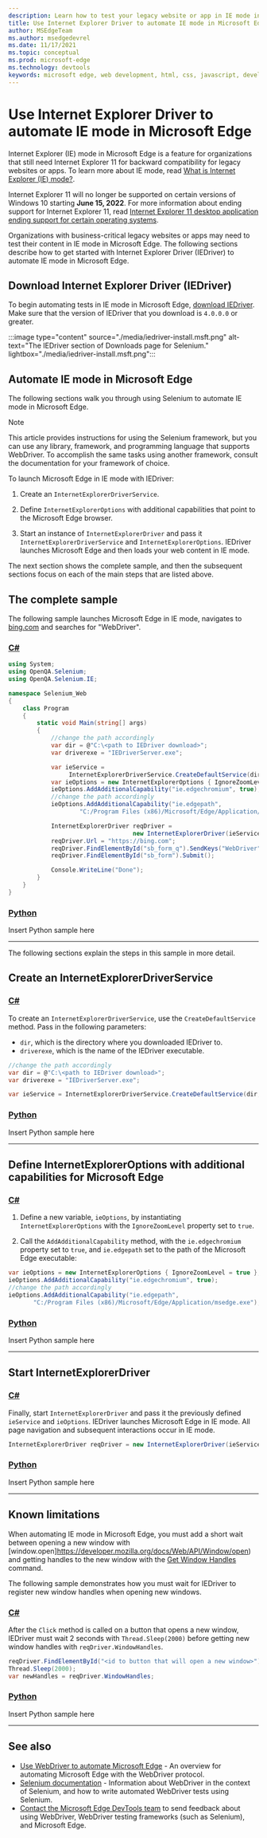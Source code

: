 ```yaml
---
description: Learn how to test your legacy website or app in IE mode in Microsoft Edge.
title: Use Internet Explorer Driver to automate IE mode in Microsoft Edge
author: MSEdgeTeam
ms.author: msedgedevrel
ms.date: 11/17/2021
ms.topic: conceptual
ms.prod: microsoft-edge
ms.technology: devtools
keywords: microsoft edge, web development, html, css, javascript, developer, webdriver, selenium, testing, tools, automation, test, ie, internet explorer, ie mode
---
```

# Use Internet Explorer Driver to automate IE mode in Microsoft Edge

Internet Explorer (IE) mode in Microsoft Edge is a feature for organizations that still need Internet Explorer 11 for backward compatibility for legacy websites or apps.  To learn more about IE mode, read [What is Internet Explorer (IE) mode?](/deployedge/edge-ie-mode).
<!-- = https://docs.microsoft.com/deployedge/edge-ie-mode -->

Internet Explorer 11 will no longer be supported on certain versions of Windows 10 starting **June 15, 2022**. For more information about ending support for Internet Explorer 11, read [Internet Explorer 11 desktop application ending support for certain operating systems](/lifecycle/announcements/internet-explorer-11-end-of-support).
<!-- = https://docs.microsoft.com/lifecycle/announcements/internet-explorer-11-end-of-support -->

Organizations with business-critical legacy websites or apps may need to test their content in IE mode in Microsoft Edge.  The following sections describe how to get started with Internet Explorer Driver (IEDriver) to automate IE mode in Microsoft Edge.


<!-- ====================================================================== -->
## Download Internet Explorer Driver (IEDriver)

To begin automating tests in IE mode in Microsoft Edge, [download IEDriver](https://www.selenium.dev/downloads/).  Make sure that the version of IEDriver that you download is `4.0.0.0` or greater.

:::image type="content" source="./media/iedriver-install.msft.png" alt-text="The IEDriver section of Downloads page for Selenium." lightbox="./media/iedriver-install.msft.png":::


<!-- ====================================================================== -->
## Automate IE mode in Microsoft Edge

The following sections walk you through using Selenium to automate IE mode in Microsoft Edge.

> [!NOTE]
> This article provides instructions for using the Selenium framework, but you can use any library, framework, and programming language that supports WebDriver.  To accomplish the same tasks using another framework, consult the documentation for your framework of choice.

To launch Microsoft Edge in IE mode with IEDriver:

1.  Create an `InternetExplorerDriverService`.

1.  Define `InternetExplorerOptions` with additional capabilities that point to the Microsoft Edge browser.

1.  Start an instance of `InternetExplorerDriver` and pass it `InternetExplorerDriverService` and `InternetExplorerOptions`.  IEDriver launches Microsoft Edge and then loads your web content in IE mode.

The next section shows the complete sample, and then the subsequent sections focus on each of the main steps that are listed above.


<!-- ====================================================================== -->
## The complete sample

The following sample launches Microsoft Edge in IE mode, navigates to [bing.com](https://www.bing.com/) and searches for "WebDriver".

### [C#](#tab/c-sharp/)

<a id="drive-ie-mode-entire-sample"></a>

```csharp
using System;
using OpenQA.Selenium;
using OpenQA.Selenium.IE;

namespace Selenium_Web
{
    class Program
    {
        static void Main(string[] args)
        {
            //change the path accordingly
            var dir = @"C:\<path to IEDriver download>";
            var driverexe = "IEDriverServer.exe";

            var ieService = 
                 InternetExplorerDriverService.CreateDefaultService(dir, driverexe);
            var ieOptions = new InternetExplorerOptions { IgnoreZoomLevel = true };
            ieOptions.AddAdditionalCapability("ie.edgechromium", true);
            //change the path accordingly
            ieOptions.AddAdditionalCapability("ie.edgepath", 
                    "C:/Program Files (x86)/Microsoft/Edge/Application/msedge.exe");

            InternetExplorerDriver reqDriver = 
                                   new InternetExplorerDriver(ieService, ieOptions);
            reqDriver.Url = "https://bing.com";
            reqDriver.FindElementById("sb_form_q").SendKeys("WebDriver");
            reqDriver.FindElementById("sb_form").Submit();

            Console.WriteLine("Done");
        }
    }
}
```

### [Python](#tab/python/)

<a id="drive-ie-mode-entire-sample"></a>

<!-- todo -->
Insert Python sample here

* * *

The following sections explain the steps in this sample in more detail.


<!-- ====================================================================== -->
## Create an InternetExplorerDriverService

### [C#](#tab/c-sharp/)

<a id="drive-ie-mode-ieService"></a>

To create an `InternetExplorerDriverService`, use the `CreateDefaultService` method.  Pass in the following parameters:

*  `dir`, which is the directory where you downloaded IEDriver to.
*  `driverexe`, which is the name of the IEDriver executable.

```csharp
//change the path accordingly
var dir = @"C:\<path to IEDriver download>";
var driverexe = "IEDriverServer.exe";

var ieService = InternetExplorerDriverService.CreateDefaultService(dir, driverexe);
```

### [Python](#tab/python/)

<a id="drive-ie-mode-ieService"></a>

<!-- todo -->
Insert Python sample here

* * *


<!-- ====================================================================== -->
## Define InternetExplorerOptions with additional capabilities for Microsoft Edge

### [C#](#tab/c-sharp/)

<a id="drive-ie-mode-ieOptions"></a>

1. Define a new variable, `ieOptions`, by instantiating `InternetExplorerOptions` with the `IgnoreZoomLevel` property set to `true`.

1. Call the `AddAdditionalCapability` method, with the `ie.edgechromium` property set to `true`, and `ie.edgepath` set to the path of the Microsoft Edge executable:

```csharp
var ieOptions = new InternetExplorerOptions { IgnoreZoomLevel = true };
ieOptions.AddAdditionalCapability("ie.edgechromium", true);
//change the path accordingly
ieOptions.AddAdditionalCapability("ie.edgepath", 
       "C:/Program Files (x86)/Microsoft/Edge/Application/msedge.exe");
```

### [Python](#tab/python/)

<a id="drive-ie-mode-ieOptions"></a>

<!-- todo -->
Insert Python sample here

* * *


<!-- ====================================================================== -->
## Start InternetExplorerDriver

### [C#](#tab/c-sharp/)

<a id="drive-ie-mode-ieDriver"></a>

Finally, start `InternetExplorerDriver` and pass it the previously defined `ieService` and `ieOptions`.  IEDriver launches Microsoft Edge in IE mode.  All page navigation and subsequent interactions occur in IE mode.

```csharp
InternetExplorerDriver reqDriver = new InternetExplorerDriver(ieService, ieOptions);
```

### [Python](#tab/python/)

<a id="drive-ie-mode-ieDriver"></a>

<!-- todo -->
Insert Python sample here

* * *


<!-- ====================================================================== -->
## Known limitations

When automating IE mode in Microsoft Edge, you must add a short wait between opening a new window with [window.open]https://developer.mozilla.org/docs/Web/API/Window/open) and getting handles to the new window with the [Get Window Handles](https://www.w3.org/TR/webdriver2/#get-window-handles) command.

The following sample demonstrates how you must wait for IEDriver to register new window handles when opening new windows.

### [C#](#tab/c-sharp/)

<a id="drive-ie-mode-window-handlers"></a>

After the `Click` method is called on a button that opens a new window, IEDriver must wait 2 seconds with `Thread.Sleep(2000)` before getting new window handles with `reqDriver.WindowHandles`.

```csharp
reqDriver.FindElementById("<id to button that will open a new window>").Click();
Thread.Sleep(2000);
var newHandles = reqDriver.WindowHandles;
```

### [Python](#tab/python/)

<a id="drive-ie-mode-windw-handlers"></a>

<!-- todo -->
Insert Python sample here

* * *

<!-- ====================================================================== -->
## See also

<!-- 1st link = https://docs.microsoft.com/microsoft-edge/webdriver-chromium -->
*  [Use WebDriver to automate Microsoft Edge](/microsoft-edge/webdriver-chromium) - An overview for automating Microsoft Edge with the WebDriver protocol.
*  [Selenium documentation](https://www.selenium.dev/documentation) - Information about WebDriver in the context of Selenium, and how to write automated WebDriver tests using Selenium.
*  [Contact the Microsoft Edge DevTools team](../devtools-guide-chromium/contact.md) to send feedback about using WebDriver, WebDriver testing frameworks (such as Selenium), and Microsoft Edge.
